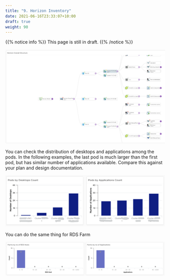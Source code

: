 ```yaml
---
title: "9. Horizon Inventory"
date: 2021-06-16T23:33:07+10:00
draft: true
weight: 90
---
```


{{% notice info %}}
This page is still in draft.
{{% /notice %}}

![](4.8.9-fig-1.png)

You can check the distribution of desktops and applications among the pods. In the following examples, the last pod is much larger than the first pod, but has similar number of applications available. Compare this against your plan and design documentation.

![](4.8.9-fig-2.png)

You can do the same thing for RDS Farm

![](4.8.9-fig-3.png)